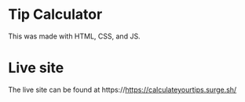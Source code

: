 # Tip Calculator
This was made with HTML, CSS, and JS.

# Live site
The live site can be found at https://https://calculateyourtips.surge.sh/

